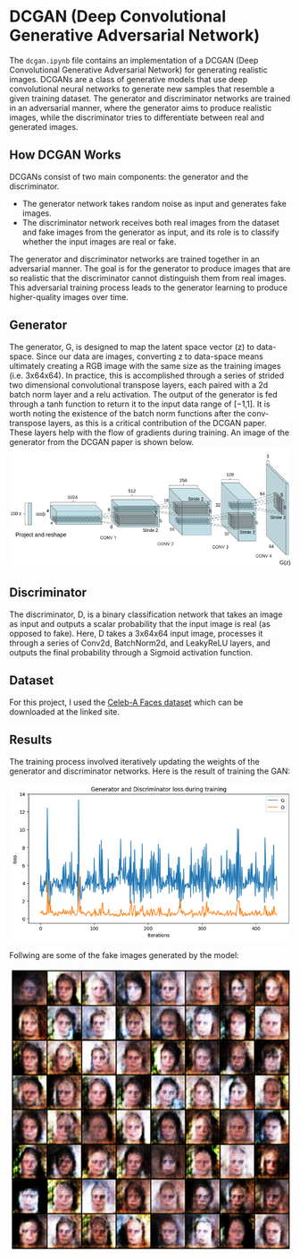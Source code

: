 # DCGAN (Deep Convolutional Generative Adversarial Network)

The `dcgan.ipynb` file contains an implementation of a DCGAN (Deep Convolutional Generative Adversarial Network) for generating realistic images. DCGANs are a class of generative models that use deep convolutional neural networks to generate new samples that resemble a given training dataset. The generator and discriminator networks are trained in an adversarial manner, where the generator aims to produce realistic images, while the discriminator tries to differentiate between real and generated images.

## How DCGAN Works

DCGANs consist of two main components: the generator and the discriminator.

- The generator network takes random noise as input and generates fake images. 
- The discriminator network receives both real images from the dataset and fake images from the generator as input, and its role is to classify whether the input images are real or fake.

The generator and discriminator networks are trained together in an adversarial manner. The goal is for the generator to produce images that are so realistic that the discriminator cannot distinguish them from real images. This adversarial training process leads to the generator learning to produce higher-quality images over time.

## Generator
The generator, G, is designed to map the latent space vector (z) to data-space. Since our data are images, converting z to data-space means ultimately creating a RGB image with the same size as the training images (i.e. 3x64x64). In practice, this is accomplished through a series of strided two dimensional convolutional transpose layers, each paired with a 2d batch norm layer and a relu activation. The output of the generator is fed through a tanh function to return it to the input data range of [−1,1]. It is worth noting the existence of the batch norm functions after the conv-transpose layers, as this is a critical contribution of the DCGAN paper. These layers help with the flow of gradients during training. An image of the generator from the DCGAN paper is shown below.
![Generator](dcgan_generator.png)

## Discriminator
The discriminator, D, is a binary classification network that takes an image as input and outputs a scalar probability that the input image is real (as opposed to fake). Here, D takes a 3x64x64 input image, processes it through a series of Conv2d, BatchNorm2d, and LeakyReLU layers, and outputs the final probability through a Sigmoid activation function.

## Dataset 
For this project, I used the [Celeb-A Faces dataset](http://mmlab.ie.cuhk.edu.hk/projects/CelebA.html) which can be downloaded at the linked site.

## Results
The training process involved iteratively updating the weights of the generator and discriminator networks. Here is the result of training the GAN:

![Training Results](training_results.png)


Follwing are some of the fake images generated by the model:

![Faces that do not Exist](generated_images.png)

